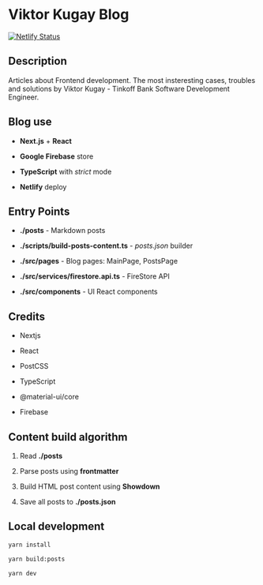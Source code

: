 # Viktor Kugay Blog

[![Netlify Status](https://api.netlify.com/api/v1/badges/01c06e55-e877-4054-8677-9a76221070bc/deploy-status)](https://app.netlify.com/sites/nervous-hamilton-710e37/deploys)

## Description

Articles about Frontend development. The most insteresting cases, troubles and solutions by Viktor Kugay - Tinkoff Bank Software Development Engineer.

## Blog use

- **Next.js** + **React**

- **Google Firebase** store

- **TypeScript** with _strict_ mode

- **Netlify** deploy

## Entry Points

- **./posts** - Markdown posts

- **./scripts/build-posts-content.ts** - _posts.json_ builder

- **./src/pages** - Blog pages: MainPage, PostsPage

- **./src/services/firestore.api.ts** - FireStore API

- **./src/components** - UI React components

## Credits

- Nextjs

- React

- PostCSS

- TypeScript

- @material-ui/core

- Firebase

## Content build algorithm

1. Read **./posts**

2. Parse posts using **frontmatter**

3. Build HTML post content using **Showdown**

4. Save all posts to **./posts.json**

## Local development

```bash
yarn install

yarn build:posts

yarn dev
```

